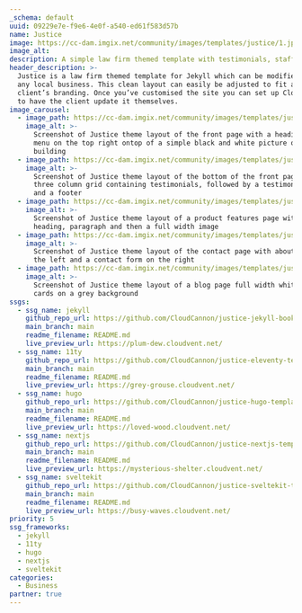 ```yaml
---
_schema: default
uuid: 09229e7e-f9e6-4e0f-a540-ed61f583d57b
name: Justice
image: https://cc-dam.imgix.net/community/images/templates/justice/1.jpg
image_alt:
description: A simple law firm themed template with testimonials, staff and contact pages.
header_description: >-
  Justice is a law firm themed template for Jekyll which can be modified to fit
  any local business. This clean layout can easily be adjusted to fit any
  client’s branding. Once you’ve customised the site you can set up CloudCannon
  to have the client update it themselves.
image_carousel:
  - image_path: https://cc-dam.imgix.net/community/images/templates/justice/1.jpg
    image_alt: >-
      Screenshot of Justice theme layout of the front page with a heading and
      menu on the top right ontop of a simple black and white picture of a
      building
  - image_path: https://cc-dam.imgix.net/community/images/templates/justice/2.jpg
    image_alt: >-
      Screenshot of Justice theme layout of the bottom of the front page with a
      three column grid containing testimonials, followed by a testimonial block
      and a footer
  - image_path: https://cc-dam.imgix.net/community/images/templates/justice/3.jpg
    image_alt: >-
      Screenshot of Justice theme layout of a product features page with a
      heading, paragraph and then a full width image
  - image_path: https://cc-dam.imgix.net/community/images/templates/justice/4.jpg
    image_alt: >-
      Screenshot of Justice theme layout of the contact page with about info on
      the left and a contact form on the right
  - image_path: https://cc-dam.imgix.net/community/images/templates/justice/5.jpg
    image_alt: >-
      Screenshot of Justice theme layout of a blog page full width white blog
      cards on a grey background
ssgs:
  - ssg_name: jekyll
    github_repo_url: https://github.com/CloudCannon/justice-jekyll-bookshop-template
    main_branch: main
    readme_filename: README.md
    live_preview_url: https://plum-dew.cloudvent.net/
  - ssg_name: 11ty
    github_repo_url: https://github.com/CloudCannon/justice-eleventy-template
    main_branch: main
    readme_filename: README.md
    live_preview_url: https://grey-grouse.cloudvent.net/
  - ssg_name: hugo
    github_repo_url: https://github.com/CloudCannon/justice-hugo-template
    main_branch: main
    readme_filename: README.md
    live_preview_url: https://loved-wood.cloudvent.net/
  - ssg_name: nextjs
    github_repo_url: https://github.com/CloudCannon/justice-nextjs-template
    main_branch: main
    readme_filename: README.md
    live_preview_url: https://mysterious-shelter.cloudvent.net/
  - ssg_name: sveltekit
    github_repo_url: https://github.com/CloudCannon/justice-sveltekit-template
    main_branch: main
    readme_filename: README.md
    live_preview_url: https://busy-waves.cloudvent.net/
priority: 5
ssg_frameworks:
  - jekyll
  - 11ty
  - hugo
  - nextjs
  - sveltekit
categories:
  - Business
partner: true
---
```

